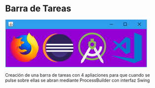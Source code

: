 # Barra de Tareas

![Imagen EjemploHerencia](https://raw.githubusercontent.com/rhinfx/PSP/master/EjerciciosProcesos/2%20-%20Barra%20de%20Tareas/barraTareas.PNG)

Creación de una barra de tareas con 4 apliaciones para que cuando se pulse sobre ellas se abran
mediante ProcessBuilder con interfaz Swing


